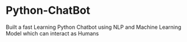 # Python-ChatBot
Built a fast Learning Python Chatbot using NLP and Machine Learning Model which can interact as Humans
